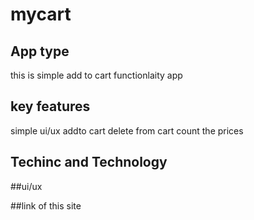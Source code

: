 # mycart
## App type
this is simple add to cart functionlaity app

## key features 
simple ui/ux
addto cart
delete from cart
count the prices

## Techinc and Technology
##ui/ux



##link of this site
